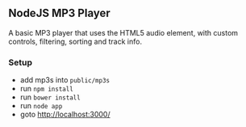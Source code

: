 ## NodeJS MP3 Player

A basic MP3 player that uses the HTML5 audio element, with custom controls, filtering, sorting and track info.

### Setup

* add mp3s into `public/mp3s`
* run `npm install`
* run `bower install`
* run `node app`
* goto [http://localhost:3000/](http://localhost:3000/)
